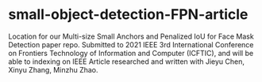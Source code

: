 # small-object-detection-FPN-article
Location for our Multi-size Small Anchors and Penalized IoU for Face Mask Detection paper repo. Submitted to 
2021 IEEE 3rd International Conference on Frontiers Technology of Information and Computer (ICFTIC), and will be able to indexing on IEEE
Article researched and written with Jieyu Chen, Xinyu Zhang, Minzhu Zhao. 
